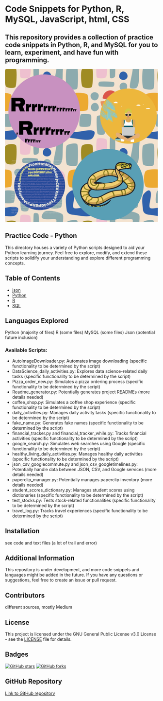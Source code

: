 <h1>Code Snippets for Python, R, MySQL, JavaScript, html, CSS</h1>

<h2>This repository provides a collection of practice code snippets in Python, R, and MySQL for you to learn, experiment, and have fun with programming.</h2>


![head_picture](https://github.com/UlrikeDetective/code/blob/main/other_files/head.png)

## Practice Code - Python

This directory houses a variety of Python scripts designed to aid your Python learning journey. Feel free to explore, modify, and extend these scripts to solidify your understanding and explore different programming concepts.

## Table of Contents
- [json](https://github.com/UlrikeDetective/code/tree/main/json)
- [Python](https://github.com/UlrikeDetective/code/tree/main/Python)
- [R](https://github.com/UlrikeDetective/code/tree/main/R)
- [SQL](https://github.com/UlrikeDetective/code/tree/main/SQL)


## Languages Explored

Python (majority of files)
R (some files)
MySQL (some files)
Json (potential future inclusion)

### Available Scripts:

- AutoImageDownloader.py: Automates image downloading (specific functionality to be determined by the script)
- DataScience_daily_activities.py: Explores data science-related daily tasks (specific functionality to be determined by the script)
- Pizza_order_new.py: Simulates a pizza ordering process (specific functionality to be determined by the script)
- Readme_generator.py: Potentially generates project READMEs (more details needed)
- coffee_shop.py: Simulates a coffee shop experience (specific functionality to be determined by the script)
- daily_activities.py: Manages daily activity tasks (specific functionality to be determined by the script)
- fake_name.py: Generates fake names (specific functionality to be determined by the script)
- financial_tracker.py and financial_tracker_while.py: Tracks financial activities (specific functionality to be determined by the script)
- google_search.py: Simulates web searches using Google (specific functionality to be determined by the script)
- healthy_living_daily_activities.py: Manages healthy daily activities (specific functionality to be determined by the script)
- json_csv_googlecommute.py and json_csv_googletimelines.py: Potentially handle data between JSON, CSV, and Google services (more details needed)
- paperclip_manager.py: Potentially manages paperclip inventory (more details needed)
- student_scores_dictionary.py: Manages student scores using dictionaries (specific functionality to be determined by the script)
- test_stocks.py: Tests stock-related functionalities (specific functionality to be determined by the script)
- travel_log.py: Tracks travel experiences (specific functionality to be determined by the script)


## Installation

see code and text files (a lot of trail and error)

## Additional Information

This repository is under development, and more code snippets and languages might be added in the future.
If you have any questions or suggestions, feel free to create an issue or pull request.

## Contributors
different sources, mostly Medium

## License
This project is licensed under the GNU General Public License v3.0 License - see the [LICENSE](LICENSE) file for details.

## Badges
[![GitHub stars](https://img.shields.io/github/stars/UlrikeDetective/Code)](https://github.com/UlrikeDetective/Code/stargazers) 
[![GitHub forks](https://img.shields.io/github/forks/UlrikeDetective/Code)](https://github.com/UlrikeDetective/Code/network/members)


## GitHub Repository
[Link to GitHub repository](https://github.com/UlrikeDetective/Code)

